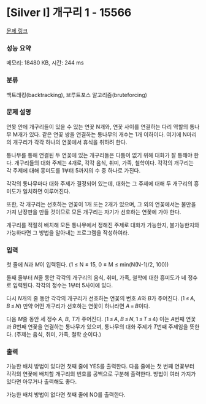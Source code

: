 # [Silver I] 개구리 1 - 15566 

[문제 링크](https://www.acmicpc.net/problem/15566) 

### 성능 요약

메모리: 18480 KB, 시간: 244 ms

### 분류

백트래킹(backtracking), 브루트포스 알고리즘(bruteforcing)

### 문제 설명

<p>연못 안에 개구리들이 있을 수 있는 연꽃 N개와, 연꽃 사이를 연결하는 다리 역할의 통나무 M개가 있다. 같은 연꽃 쌍을 연결하는 통나무의 개수는 1개 이하이다. 여기에 N마리의 개구리가 각각 하나의 연꽃에서 휴식을 취하려 한다.</p>

<p>통나무를 통해 연결된 두 연꽃에 있는 개구리들은 다툼이 없기 위해 대화가 잘 통해야 한다. 개구리들의 대화 주제는 4개로, 각각 음식, 취미, 가족, 철학이다. 각각의 개구리는 각 주제에 대해 흥미도를 1부터 5까지의 수 중 하나로 가진다.</p>

<p>각각의 통나무마다 대화 주제가 결정되어 있는데, 대화는 그 주제에 대해 두 개구리의 흥미도가 일치하면 이루어진다.</p>

<p>또한, 각 개구리는 선호하는 연꽃이 1개 또는 2개가 있으며, 그 외의 연꽃에서는 불만을 가져 난장판을 만들 것이므로 모든 개구리는 자기가 선호하는 연꽃에 가야 한다.</p>

<p>개구리를 적절히 배치해 모든 통나무에서 정해진 주제로 대화가 가능한지, 불가능한지와 가능하다면 그 방법을 알아내는 프로그램을 작성하여라.</p>

### 입력 

 <p>첫 줄에 <em>N</em>과 <em>M</em>이 입력된다. (1 ≤ N ≤ 15, 0 ≤ M ≤ min(N(N-1)/2, 100))</p>

<p>둘째 줄부터 <em>N</em>줄 동안 각각의 개구리의 음식, 취미, 가족, 철학에 대한 흥미도가 네 정수로 입력된다. 각각의 정수는 1부터 5사이에 있다.</p>

<p>다시 <em>N</em>개의 줄 동안 각각의 개구리가 선호하는 연꽃의 번호 <em>A</em>와 <em>B</em>가 주어진다. (1 ≤ <em>A</em>, <em>B</em> ≤ <em>N</em>) 만약 어떤 개구리가 선호하는 연꽃이 하나라면 <em>A</em> = <em>B</em>이다.</p>

<p>다음 <em>M</em>줄 동안 세 정수 <em>A</em>, <em>B</em>, <em>T</em>가 주어진다. (1 ≤ <em>A</em>, <em>B</em> ≤ <em>N</em>, 1 ≤ <em>T</em> ≤ 4) 이는 <em>A</em>번째 연꽃과 <em>B</em>번째 연꽃을 연결하는 통나무가 있으며, 통나무의 대화 주제가 <em>T</em>번째 주제임을 뜻한다. (주제는 음식, 취미, 가족, 철학 순이다.)</p>

### 출력 

 <p>가능한 배치 방법이 있다면 첫째 줄에 YES를 출력한다. 다음 줄에는 첫 번째 연꽃부터 각각의 연꽃에 배치할 개구리의 번호를 공백으로 구분해 출력한다. 방법이 여러 가지가 있다면 아무거나 출력해도 좋다.</p>

<p>가능한 배치 방법이 없다면 첫째 줄에 NO를 출력한다.</p>

